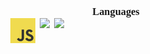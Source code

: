 <h3 align="center" style="margin-top: -42px;">
  <span style="margin-bottom: 50px; font-family: 'Lucida Console';">Languages</span>

  <p align="center" style="display: flex;margin: auto;width: 70%;">
    <img style="margin-left: 7px;" height="40" src="https://raw.githubusercontent.com/github/explore/80688e429a7d4ef2fca1e82350fe8e3517d3494d/topics/javascript/javascript.png">
    <img style="margin-left: 7px;" height="40" src="https://banner2.cleanpng.com/20180712/yka/kisspng-professional-python-programmer-computer-programmin-python-logo-download-5b47725c1cc0d6.3474912915314089881178.jpg">
  <img style="margin-left: 7px;" height="40" src="https://upload.wikimedia.org/wikipedia/commons/thumb/c/cf/Lua-Logo.svg/1200px-Lua-Logo.svg.png">
  
  </p>
</h3>
